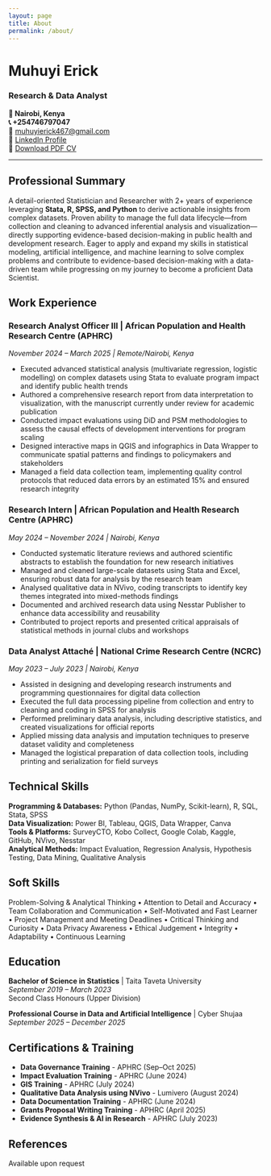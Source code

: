 ```yaml
---
layout: page
title: About
permalink: /about/
---
```


# Muhuyi Erick
### Research & Data Analyst

**📍 Nairobi, Kenya**  
**📞 +254746797047**  
**📧** [muhuyierick467@gmail.com](mailto:muhuyierick467@gmail.com)  
**🔗** [LinkedIn Profile](https://linkedin.com/in/muhuyi-erick)  
**📄** [Download PDF CV](/Muhuyi_Erick_Resume.pdf)

---

## Professional Summary

A detail-oriented Statistician and Researcher with 2+ years of experience leveraging **Stata, R, SPSS, and Python** to derive actionable insights from complex datasets. Proven ability to manage the full data lifecycle—from collection and cleaning to advanced inferential analysis and visualization—directly supporting evidence-based decision-making in public health and development research. Eager to apply and expand my skills in statistical modeling, artificial intelligence, and machine learning to solve complex problems and contribute to evidence-based decision-making with a data-driven team while progressing on my journey to become a proficient Data Scientist.

## Work Experience

### **Research Analyst Officer III** | African Population and Health Research Centre (APHRC)
*November 2024 – March 2025 | Remote/Nairobi, Kenya*

- Executed advanced statistical analysis (multivariate regression, logistic modelling) on complex datasets using Stata to evaluate program impact and identify public health trends
- Authored a comprehensive research report from data interpretation to visualization, with the manuscript currently under review for academic publication
- Conducted impact evaluations using DiD and PSM methodologies to assess the causal effects of development interventions for program scaling
- Designed interactive maps in QGIS and infographics in Data Wrapper to communicate spatial patterns and findings to policymakers and stakeholders
- Managed a field data collection team, implementing quality control protocols that reduced data errors by an estimated 15% and ensured research integrity

### **Research Intern** | African Population and Health Research Centre (APHRC)
*May 2024 – November 2024 | Nairobi, Kenya*

- Conducted systematic literature reviews and authored scientific abstracts to establish the foundation for new research initiatives
- Managed and cleaned large-scale datasets using Stata and Excel, ensuring robust data for analysis by the research team
- Analysed qualitative data in NVivo, coding transcripts to identify key themes integrated into mixed-methods findings
- Documented and archived research data using Nesstar Publisher to enhance data accessibility and reusability
- Contributed to project reports and presented critical appraisals of statistical methods in journal clubs and workshops

### **Data Analyst Attaché** | National Crime Research Centre (NCRC)
*May 2023 – July 2023 | Nairobi, Kenya*

- Assisted in designing and developing research instruments and programming questionnaires for digital data collection
- Executed the full data processing pipeline from collection and entry to cleaning and coding in SPSS for analysis
- Performed preliminary data analysis, including descriptive statistics, and created visualizations for official reports
- Applied missing data analysis and imputation techniques to preserve dataset validity and completeness
- Managed the logistical preparation of data collection tools, including printing and serialization for field surveys

## Technical Skills

**Programming & Databases:** Python (Pandas, NumPy, Scikit-learn), R, SQL, Stata, SPSS  
**Data Visualization:** Power BI, Tableau, QGIS, Data Wrapper, Canva  
**Tools & Platforms:** SurveyCTO, Kobo Collect, Google Colab, Kaggle, GitHub, NVivo, Nesstar  
**Analytical Methods:** Impact Evaluation, Regression Analysis, Hypothesis Testing, Data Mining, Qualitative Analysis

## Soft Skills

Problem-Solving & Analytical Thinking • Attention to Detail and Accuracy • Team Collaboration and Communication • Self-Motivated and Fast Learner • Project Management and Meeting Deadlines • Critical Thinking and Curiosity • Data Privacy Awareness • Ethical Judgement • Integrity • Adaptability • Continuous Learning

## Education

**Bachelor of Science in Statistics** | Taita Taveta University  
*September 2019 – March 2023*  
Second Class Honours (Upper Division)

**Professional Course in Data and Artificial Intelligence** | Cyber Shujaa  
*September 2025 – December 2025*

## Certifications & Training

- **Data Governance Training** - APHRC (Sep–Oct 2025)
- **Impact Evaluation Training** - APHRC (June 2024)
- **GIS Training** - APHRC (July 2024)
- **Qualitative Data Analysis using NVivo** - Lumivero (August 2024)
- **Data Documentation Training** - APHRC (June 2024)
- **Grants Proposal Writing Training** - APHRC (April 2025)
- **Evidence Synthesis & AI in Research** - APHRC (July 2023)

## References

Available upon request
